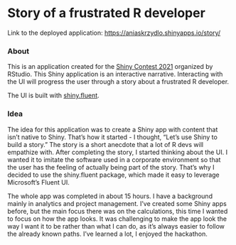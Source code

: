 # Story of a frustrated R developer
Link to the deployed application: https://aniaskrzydlo.shinyapps.io/story/

### About
This is an application created for the [Shiny Contest 2021](https://blog.rstudio.com/2021/03/11/time-to-shiny/) organized by RStudio. This Shiny application is an interactive narrative. Interacting with the UI will progress the user through a story about a frustrated R developer. 


The UI is built with [shiny.fluent](https://appsilon.github.io/shiny.fluent/).

### Idea
The idea for this application was to create a Shiny app with content that isn’t native to Shiny. That’s how it started - I thought, “Let’s use Shiny to build a story.” The story is a short anecdote that a lot of R devs will empathize with. After completing the story, I started thinking about the UI. I wanted it to imitate the software used in a corporate environment so that the user has the feeling of actually being part of the story. That’s why I decided to use the shiny.fluent package, which made it easy to leverage Microsoft’s Fluent UI.

The whole app was completed in about 15 hours. I have a background mainly in analytics and project management. I’ve created some Shiny apps before, but the main focus there was on the calculations, this time I wanted to focus on how the app looks. It was challenging to make the app look the way I want it to be rather than what I can do, as it’s always easier to follow the already known paths. I’ve learned a lot, I enjoyed the hackathon.

